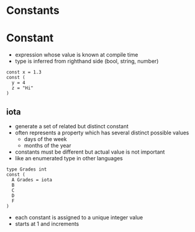 # Constants
# Constant

- expression whose value is known at compile time
- type is inferred from righthand side (bool, string, number)
```golang
const x = 1.3
const (
  y = 4
  z = "Hi"
)
```
## iota
- generate a set of related but distinct constant
- often represents a property which has several distinct possible values
  - days of the week
  - months of the year
- constants must be different but actual value is not important
- like an enumerated type in other languages
```golang
type Grades int
const (
  A Grades = iota
  B
  C
  D
  F
)
```
- each constant is assigned to a unique integer value
- starts at 1 and increments
